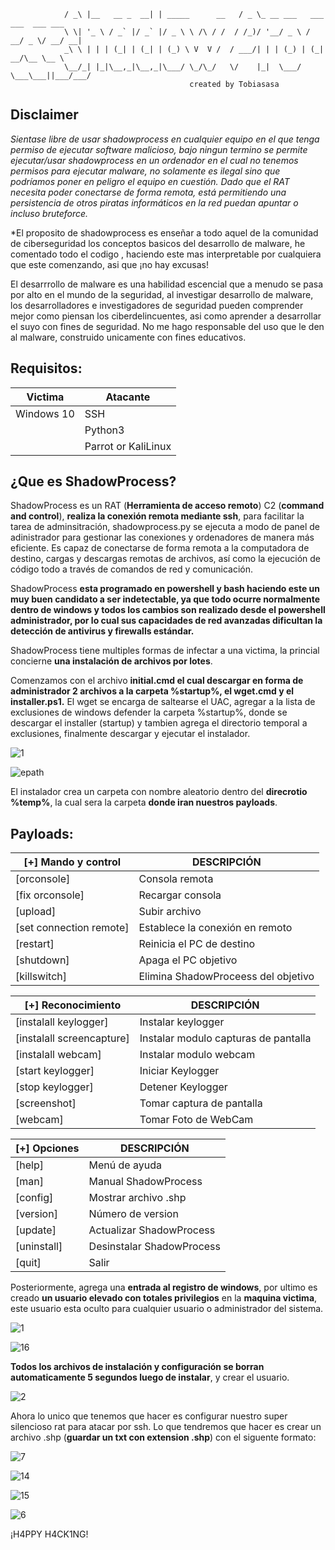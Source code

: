 	  	
                            
                / _\ |__   __ _  __| | _____      __   / _ \_ __ ___   ___ ___  ___ ___ 
                \ \| '_ \ / _` |/ _` |/ _ \ \ /\ / /  / /_)/ '__/ _ \ / __/ _ \/ __/ __| 
                _\ \ | | | (_| | (_| | (_) \ V  V /  / ___/| | | (_) | (_|  __/\__ \__ \ 
                \__/_| |_|\__,_|\__,_|\___/ \_/\_/   \/    |_|  \___/ \___\___||___/___/
                      						created by Tobiasasa
                                
				        
## Disclaimer			
											
*Sientase libre de usar shadowprocess en cualquier equipo en el que tenga permiso de ejecutar software malicioso,
bajo ningun termino se permite ejecutar/usar shadowprocess en un ordenador en el cual no tenemos permisos para 
ejecutar malware, no solamente es ilegal sino que podríamos poner en peligro el equipo en cuestión.
Dado que el RAT necesita poder conectarse de forma remota, está permitiendo una persistencia de otros piratas
informáticos en la red puedan apuntar o incluso bruteforce.*

*El proposito de shadowprocess es enseñar a todo aquel de la comunidad de ciberseguridad los conceptos basicos del desarrollo de malware,
he comentado todo el codigo , haciendo este mas interpretable por cualquiera que este comenzando, asi que ¡no hay excusas!

El desarrrollo de malware es una habilidad escencial que a menudo se pasa por alto en el mundo de la seguridad, al investigar desarrollo 
de malware, los desarrolladores e investigadores de seguridad pueden comprender mejor como piensan los ciberdelincuentes, asi como 
aprender a desarrollar el suyo con fines de seguridad.
No me hago responsable del uso que le den al malware, construido unicamente con fines educativos.

## Requisitos:
| Victima | Atacante |
| --- | --- |
| Windows 10 | SSH |
|  | Python3 |
|  | Parrot or KaliLinux |

## ¿Que es ShadowProcess?
											
ShadowProcess es un RAT (**Herramienta de acceso remoto**) C2 (**command and control**), **realiza la conexión remota mediante ssh**, para facilitar la tarea
de adminsitración, shadowprocess.py se ejecuta a modo de panel de adinistrador para gestionar las conexiones y ordenadores de manera más
eficiente. Es capaz de conectarse de forma remota a la computadora de destino, cargas y descargas remotas de archivos, así como la ejecución de 
código todo a través de comandos de red y comunicación.


ShadowProcess **esta programado en powershell y bash haciendo este un muy buen candidato a ser indetectable, ya 
que todo ocurre normalmente dentro de windows y todos los cambios son realizado desde el powershell administrador, por lo cual 
sus capacidades de red avanzadas dificultan la detección de antivirus y firewalls estándar.**

ShadowProcess tiene multiples formas de infectar a una victima, la princial concierne **una instalación de archivos por lotes**.

Comenzamos con el archivo **initial.cmd el cual descargar en forma de administrador 2 archivos a la carpeta %startup%, el wget.cmd
y el installer.ps1.** El wget se encarga de saltearse el UAC, agregar a la lista de exclusiones de windows defender la carpeta %startup%, 
donde se descargar el installer (startup) y tambien agrega el directorio temporal a exclusiones, finalmente descargar y ejecutar el instalador.

![1](https://user-images.githubusercontent.com/25709702/193583623-cd863f74-542c-4697-a012-d1b10b43e972.png)

![epath](https://user-images.githubusercontent.com/25709702/193588622-fc6f4425-482d-4eb1-9649-33fc007cedf5.png)


El instalador crea un carpeta con nombre aleatorio dentro del **direcrotio %temp%**, la cual sera la carpeta **donde iran nuestros payloads**.

## Payloads:
|  [+] Mando y control | DESCRIPCIÓN |
| --- | --- |
|   [orconsole] | Consola remota |
| [fix orconsole] | Recargar consola |
|   [upload] | Subir archivo |
|   [set connection remote] | Establece la conexión en remoto|
|   [restart] | Reinicia el PC de destino |
|   [shutdown] | Apaga el PC objetivo |
|   [killswitch] | Elimina ShadowProceess del objetivo |

|  [+] Reconocimiento | DESCRIPCIÓN |
| --- | --- |
|   [instalall keylogger] | Instalar keylogger |
| [instalall screencapture] | Instalar modulo capturas de pantalla |
|   [instalall webcam] | Instalar modulo webcam|
|   [start keylogger] | Iniciar Keylogger|
|   [stop keylogger] | Detener Keylogger |
|   [screenshot] | Tomar captura de pantalla |
|   [webcam] | Tomar Foto de WebCam |

|  [+] Opciones | DESCRIPCIÓN |
| --- | --- |
|   [help] | Menú de ayuda |
| [man] | Manual ShadowProcess |
|   [config] | Mostrar archivo .shp |
|   [version] | Número de version |
|   [update] | Actualizar ShadowProcess |
|   [uninstall] | Desinstalar ShadowProcess |
|   [quit] | Salir |


Posteriormente, agrega una **entrada al registro de windows**, por ultimo es creado **un usuario elevado con totales privilegios** en la 
**maquina victima**, este usuario esta oculto para cualquier usuario o administrador del sistema. 


![1](https://user-images.githubusercontent.com/25709702/193583684-c298e340-f191-4837-b556-327a49d7c72d.png)


![16](https://user-images.githubusercontent.com/25709702/193588870-ea0e943a-aa0e-41ea-b781-5d2a5bfc5d49.png)



**Todos los archivos de instalación y configuración se borran automaticamente 5 segundos luego de instalar**, y crear 
el usuario.


![2](https://user-images.githubusercontent.com/25709702/193584369-46ddfb31-ad87-4e4d-827d-a100ff969f79.png)


Ahora lo unico que tenemos que hacer es configurar nuestro super silencioso rat para atacar por ssh. Lo que tendremos que hacer es crear
un archivo .shp (**guardar un txt con extension .shp**) con el siguente formato:


![7](https://user-images.githubusercontent.com/25709702/193583856-c8ed3139-4b35-47a1-ab57-b80334a5eb73.png)



![14](https://user-images.githubusercontent.com/25709702/193583940-4b773f47-8838-4282-adf5-c732274701ca.png)



![15](https://user-images.githubusercontent.com/25709702/193583978-2c27c7b4-1e8d-467d-bbe3-3cbc363f514d.png)

![6](https://user-images.githubusercontent.com/25709702/193583722-46d912dc-76ee-457e-bb23-88d84ffbabbb.png)

¡H4PPY H4CK1NG!

